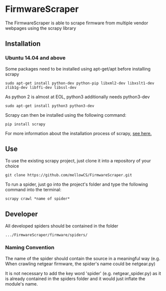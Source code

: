 
# FirmwareScraper
The FirmwareScraper is able to scrape firmware from multiple vendor webpages using the scrapy library

## Installation

### Ubuntu 14.04 and above

Some packages need to be installed using apt-get/apt before installing scrapy

```
sudo apt-get install python-dev python-pip libxml2-dev libxslt1-dev zlib1g-dev libffi-dev libssl-dev
```

As python 2 is almost at EOL, python3 additionally needs python3-dev

```
sudo apt-get install python3 python3-dev
```

Scrapy can then be installed using the following command:

```
pip install scrapy
```

For more information about the installation process of scrapy, [see here.](https://docs.scrapy.org/en/latest/intro/install.html#intro-install)

## Use

To use the existing scrapy project, just clone it into a repository of your choice

```
git clone https://github.com/mellowCS/FirmwareScraper.git
```

To run a spider, just go into the project's folder and type the following command into the terminal:

```
scrapy crawl *name of spider*
```

## Developer

All developed spiders should be contained in the folder

```
.../FirmwareScraper/firmware/spiders/
```

### Naming Convention

The name of the spider should contain the source in a meaningful way (e.g. When crawling netgear firmware, the spider's name could be netgear.py)

It is not necessary to add the key word 'spider' (e.g. netgear_spider.py) as it is already contained in the spiders folder and it would just inflate the module's name.



